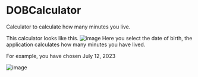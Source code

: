 # DOBCalculator
Calculator to calculate how many minutes you live.

This calculator looks like this.
![image](https://github.com/ErbolMZH/DOBCalculator/assets/91892949/a1cf693b-3715-49ef-99a7-fcdf845189fe)
Here you select the date of birth, the application calculates how many minutes you have lived.


For example, you have chosen July 12, 2023


![image](https://github.com/ErbolMZH/DOBCalculator/assets/91892949/3795b3f2-2788-4ad6-9aad-1731e1a72fee)
